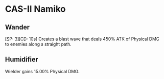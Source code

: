 # CAS-II Namiko

## Wander

[SP: 3][CD: 10s] Creates a blast wave that deals 450% ATK of Physical DMG to enemies along a straight path.

## Humidifier

Wielder gains 15.00% Physical DMG.